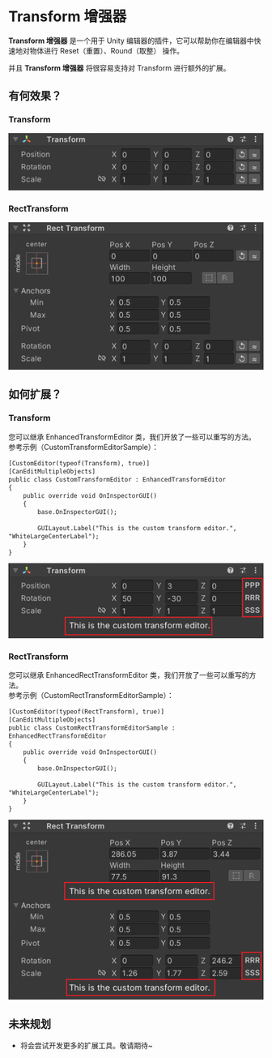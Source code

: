 # Transform 增强器

**Transform 增强器** 是一个用于 Unity 编辑器的插件，它可以帮助你在编辑器中快速地对物体进行 Reset（重置）、Round（取整） 操作。

并且 **Transform 增强器** 将很容易支持对 Transform 进行额外的扩展。

## 有何效果？
### Transform
![guide_1.1.png](Documentation%7E/guide_1.1.png)
### RectTransform
![guide_1.2.png](Documentation%7E/guide_1.2.png)

## 如何扩展？
### Transform
您可以继承 EnhancedTransformEditor 类，我们开放了一些可以重写的方法。
<br>参考示例（CustomTransformEditorSample）：
```
[CustomEditor(typeof(Transform), true)]
[CanEditMultipleObjects]
public class CustomTransformEditor : EnhancedTransformEditor
{
    public override void OnInspectorGUI()
    {
        base.OnInspectorGUI();

        GUILayout.Label("This is the custom transform editor.", "WhiteLargeCenterLabel");
    }
}
```
![guide_2.1.png](Documentation%7E/guide_2.1.png)
### RectTransform
您可以继承 EnhancedRectTransformEditor 类，我们开放了一些可以重写的方法。
<br>参考示例（CustomRectTransformEditorSample）：
```
[CustomEditor(typeof(RectTransform), true)]
[CanEditMultipleObjects]
public class CustomRectTransformEditorSample : EnhancedRectTransformEditor
{
    public override void OnInspectorGUI()
    {
        base.OnInspectorGUI();

        GUILayout.Label("This is the custom transform editor.", "WhiteLargeCenterLabel");
    }
}
```
![guide_2.2.png](Documentation%7E/guide_2.2.png)

## 未来规划
- 将会尝试开发更多的扩展工具。敬请期待~